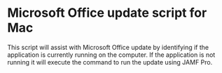 # Microsoft Office update script for Mac

This script will assist with Microsoft Office update by identifying if the application is currently running on the computer. 
If the application is not running it will execute the command to run the update using JAMF Pro. 
